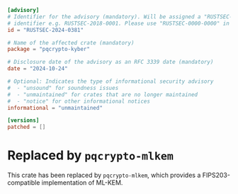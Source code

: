 ```toml
[advisory]
# Identifier for the advisory (mandatory). Will be assigned a "RUSTSEC-YYYY-NNNN"
# identifier e.g. RUSTSEC-2018-0001. Please use "RUSTSEC-0000-0000" in PRs.
id = "RUSTSEC-2024-0381"

# Name of the affected crate (mandatory)
package = "pqcrypto-kyber"

# Disclosure date of the advisory as an RFC 3339 date (mandatory)
date = "2024-10-24"

# Optional: Indicates the type of informational security advisory
#  - "unsound" for soundness issues
#  - "unmaintained" for crates that are no longer maintained
#  - "notice" for other informational notices
informational = "unmaintained"

[versions]
patched = []
```

# Replaced by `pqcrypto-mlkem`

This crate has been replaced by `pqcrypto-mlkem`, which provides a
FIPS203-compatible implementation of ML-KEM.
